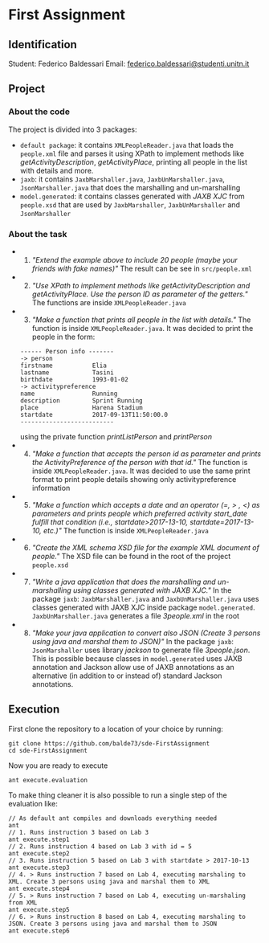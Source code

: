 # First Assignment
## Identification
Student: Federico Baldessari
Email: <federico.baldessari@studenti.unitn.it>
## Project

### About the code
The project is divided into 3 packages:
* `default package`: it contains `XMLPeopleReader.java` that loads the `people.xml` file and parses it using XPath to implement methods like _getActivityDescription_, _getActivityPlace_, printing all people in the list with details and more.
* `jaxb`: it contains `JaxbMarshaller.java`, `JaxbUnMarshaller.java`, `JsonMarshaller.java` that does the marshalling and un-marshalling
* `model.generated`: it contains classes generated with _JAXB XJC_ from `people.xsd` that are used by `JaxbMarshaller`, `JaxbUnMarshaller` and `JsonMarshaller`

### About the task
* 1. _"Extend the example above to include 20 people (maybe your friends with fake names)"_
  The result can be see in `src/people.xml`
* 2. _"Use XPath to implement methods like getActivityDescription and getActivityPlace. Use the person ID as parameter of the getters."_
  The functions are inside `XMLPeopleReader.java`
* 3. _"Make a function that prints all people in the list with details."_
  The function is inside `XMLPeopleReader.java`. It was decided to print the people in the form:
  ```
  ------ Person info -------
  -> person
  firstname           Elia
  lastname            Tasini
  birthdate           1993-01-02
  -> activitypreference
  name                Running
  description         Sprint Running
  place               Harena Stadium
  startdate           2017-09-13T11:50:00.0
  --------------------------
  ```
  using the private function _printListPerson_ and _printPerson_
* 4. _"Make a function that accepts the person id as parameter and prints the ActivityPreference of the person with that id."_
  The function is inside `XMLPeopleReader.java`. It was decided to use the same print format to print people details showing only activitypreference information
* 5. _"Make a function which accepts a date and an operator (=, > , <) as parameters and prints people which preferred activity start_date fulfill that condition (i.e., startdate>2017-13-10, startdate=2017-13-10, etc.)"_
  The function is inside `XMLPeopleReader.java`
* 6. _"Create the XML schema XSD file for the example XML document of people."_
  The XSD file can be found in the root of the project `people.xsd`
* 7. _"Write a java application that does the marshalling and un-marshalling using classes generated with JAXB XJC."_
  In the package `jaxb`: `JaxbMarshaller.java` and `JaxbUnMarshaller.java` uses classes generated with JAXB XJC inside package `model.generated`. `JaxbUnMarshaller.java` generates a file _3people.xml_ in the root
* 8. _"Make your java application to convert also JSON (Create 3 persons using java and marshal them to JSON)"_
  In the package `jaxb`: `JsonMarshaller` uses library _jackson_ to generate file _3people.json_. This is possible because classes in `model.generated` uses JAXB annotation and Jackson allow use of JAXB annotations as an alternative (in addition to or instead of) standard Jackson annotations.

## Execution
First clone the repository to a location of your choice by running:
```
git clone https://github.com/balde73/sde-FirstAssignment
cd sde-FirstAssignment
```
Now you are ready to execute
```
ant execute.evaluation
```
To make thing cleaner it is also possible to run a single step of the evaluation like:
```
// As default ant compiles and downloads everything needed
ant
// 1. Runs instruction 3 based on Lab 3
ant execute.step1
// 2. Runs instruction 4 based on Lab 3 with id = 5
ant execute.step2
// 3. Runs instruction 5 based on Lab 3 with startdate > 2017-10-13
ant execute.step3
// 4. > Runs instruction 7 based on Lab 4, executing marshaling to XML. Create 3 persons using java and marshal them to XML
ant execute.step4
// 5. > Runs instruction 7 based on Lab 4, executing un-marshaling from XML
ant execute.step5
// 6. > Runs instruction 8 based on Lab 4, executing marshaling to JSON. Create 3 persons using java and marshal them to JSON
ant execute.step6
```